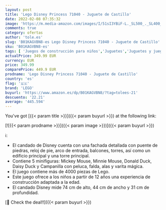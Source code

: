 ```yaml
---
layout: post
title: 'Lego Disney Princess 71040 - Juguete de Castillo'
date: 2022-02-08 07:35:32
image: 'https://m.media-amazon.com/images/I/51sI3YBiF-L._SL500_._SL400_.jpg'
comments: true
category: ofertas
author: 'tole.es'
slug: 'B01KAGVBN8-es Lego Disney Princess 71040 - Juguete de Castillo'
sku: 'B01KAGVBN8-es'
tags: [ 'Juegos de construcción para niños','Juguetes','Juguetes y juegos','lego', ]
actualPrice: 349.99 EUR
currency: EUR
price: 349.99
comparePrice: 449.9 EUR
prodname: 'Lego Disney Princess 71040 - Juguete de Castillo'
country: 'es'
flag: '🇪🇸'
brand: 'LEGO'
buyurl: 'https://www.amazon.es/dp/B01KAGVBN8/?tag=tolees-21'
descuento: '22.21'
average: '445.594'
---
```


You've got [{{< param title >}}]({{< param buyurl >}}) at the following link:

[![{{< param prodname >}}]({{< param image >}})]({{< param buyurl >}})

ℹ️:

- El candado de Disney cuenta con una fachada detallada con puente de piedras, reloj de pie, arco de entrada, balcones, torres, así como un edificio principal y una torre principal.
- Contiene 5 minifiguras: Mickey Mouse, Minnie Mouse, Donald Duck, Daisy Duck y Campanilla con peluca, falda, alas y varita mágica.
- El juego contiene más de 4000 piezas de Lego.
- Este juego ofrece a los niños a partir de 12 años una experiencia de construcción adaptada a la edad.
- El candado Disney mide 74 cm de alto, 44 cm de ancho y 31 cm de profundidad.

[🛒 Check the deal!!]({{< param buyurl >}})
